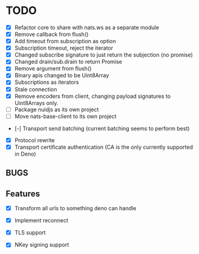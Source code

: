 # TODO

- [X] Refactor core to share with nats.ws as a separate module
- [X] Remove callback from flush()
- [X] Add timeout from subscription as option
- [X] Subscription timeout, reject the iterator
- [X] Changed subscribe signature to just return the subjection (no promise)
- [X] Changed drain/sub.drain to return Promise<void>
- [X] Remove argument from flush()
- [X] Binary apis changed to be Uint8Array
- [X] Subscriptions as iterators
- [X] Stale connection
- [X] Remove encoders from client, changing payload signatures to Uint8Arrays only.
- [ ] Package nuidjs as its own project
- [ ] Move nats-base-client to its own project
- [-] Transport send batching (current batching seems to perform best)
- [X] Protocol rewrite
- [X] Transport certificate authentication (CA is the only currently supported in Deno)

## BUGS


## Features
- [X] Transform all urls to something deno can handle
- [X] Implement reconnect
- [X] TLS support
- [X] NKey signing support


